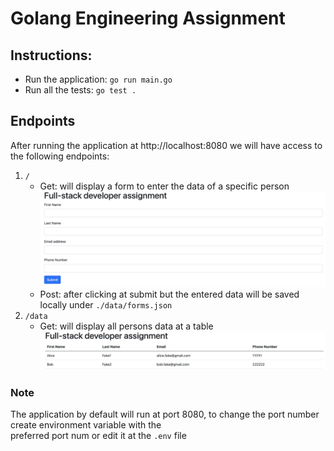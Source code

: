 # Golang Engineering Assignment

## Instructions:

- Run the application: `go run main.go`
- Run all the tests: `go test .`

## Endpoints

After running the application at http://localhost:8080 we will have access to the following endpoints:

1. `/`
    * Get: will display a form to enter the data of a specific person  
      ![display output](screenshots/main-page.png "Display Output")
    * Post: after clicking at submit but the entered data will be saved locally under `./data/forms.json`
2. `/data`
    * Get: will display all persons data at a table  
      ![display output](screenshots/data.png "Display Output")

### Note

The application by default will run at port 8080, to change the port number create environment variable with the   
preferred port num or edit it at the `.env` file
